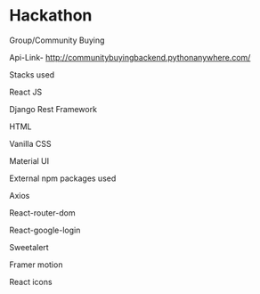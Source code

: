 # Hackathon
Group/Community Buying 

Api-Link-  http://communitybuyingbackend.pythonanywhere.com/

Stacks used

React JS

Django Rest Framework

HTML

Vanilla CSS

Material UI

External npm packages used

Axios

React-router-dom

React-google-login

Sweetalert

Framer motion

React icons




